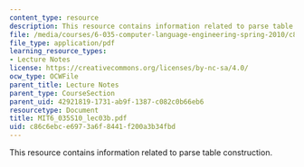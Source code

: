 ```yaml
---
content_type: resource
description: This resource contains information related to parse table construction.
file: /media/courses/6-035-computer-language-engineering-spring-2010/c86c6ebce6973a6f8441f200a3b34fbd_MIT6_035S10_lec03b.pdf
file_type: application/pdf
learning_resource_types:
- Lecture Notes
license: https://creativecommons.org/licenses/by-nc-sa/4.0/
ocw_type: OCWFile
parent_title: Lecture Notes
parent_type: CourseSection
parent_uid: 42921819-1731-ab9f-1387-c082c0b66eb6
resourcetype: Document
title: MIT6_035S10_lec03b.pdf
uid: c86c6ebc-e697-3a6f-8441-f200a3b34fbd
---
```

This resource contains information related to parse table construction.